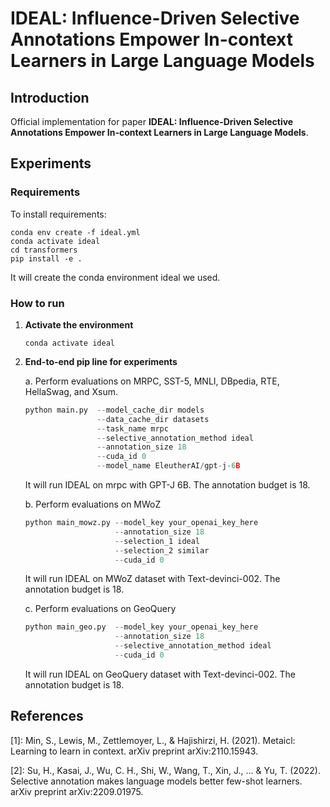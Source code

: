 # IDEAL: Influence-Driven Selective Annotations Empower In-context Learners in Large Language Models

## Introduction

Official implementation for paper **IDEAL: Influence-Driven Selective Annotations Empower In-context Learners in Large Language Models**. 
## Experiments

### **Requirements**

To install requirements:
```setup
conda env create -f ideal.yml
conda activate ideal
cd transformers
pip install -e .
```

It will create the conda environment ideal we used.

### **How to run** 

1. **Activate the environment**

    ```setup
    conda activate ideal
    ```
1. **End-to-end pip line for experiments**

    a. Perform evaluations on MRPC, SST-5, MNLI, DBpedia, RTE, HellaSwag, and Xsum.
	```python
	python main.py  --model_cache_dir models 
                    --data_cache_dir datasets 
                    --task_name mrpc 
                    --selective_annotation_method ideal 
                    --annotation_size 18
                    --cuda_id 0
                    --model_name EleutherAI/gpt-j-6B

	```

    It will run IDEAL on mrpc with GPT-J 6B. The annotation budget is 18. 


    b. Perform evaluations on MWoZ
    ```python
	python main_mowz.py --model_key your_openai_key_here
                        --annotation_size 18
                        --selection_1 ideal
                        --selection_2 similar
                        --cuda_id 0
    ```

    It will run IDEAL on MWoZ dataset with Text-devinci-002. The annotation budget is 18.

    c. Perform evaluations on GeoQuery
    ```python
	python main_geo.py  --model_key your_openai_key_here
                        --annotation_size 18
                        --selective_annotation_method ideal
                        --cuda_id 0
    ```
    It will run IDEAL on GeoQuery dataset with Text-devinci-002. The annotation budget is 18.


## References
[1]: Min, S., Lewis, M., Zettlemoyer, L., & Hajishirzi, H. (2021). Metaicl: Learning to learn in context. arXiv preprint arXiv:2110.15943.

[2]: Su, H., Kasai, J., Wu, C. H., Shi, W., Wang, T., Xin, J., ... & Yu, T. (2022). Selective annotation makes language models better few-shot learners. arXiv preprint arXiv:2209.01975.


